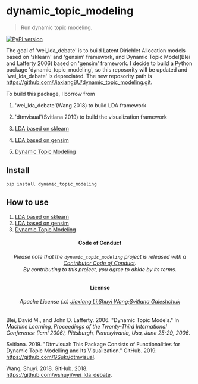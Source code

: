 
# dynamic_topic_modeling

> Run dynamic topic modeling.


<!-- README.md is generated from README.Rmd. Please edit that file -->


<!-- badges: start -->

[![PyPI
version](https://badge.fury.io/py/dynamic-topic-modeling.svg)](https://badge.fury.io/py/dynamic-topic-modeling)
<!-- badges: end -->

The goal of 'wei_lda_debate' is to build Latent Dirichlet Allocation
models based on 'sklearn' and 'gensim' framework, and Dynamic Topic
Model(Blei and Lafferty 2006) based on 'gensim' framework. I decide to
build a Python package 'dynamic_topic_modeling', so this reposority
will be updated and 'wei_lda_debate' is depreciated. The new
reposority path is
<https://github.com/JiaxiangBU/dynamic_topic_modeling.git>.

To build this package, I borrow from

1.  'wei_lda_debate'(Wang 2018) to build LDA framework
2.  'dtmvisual'(Svitlana 2019) to build the visualization framework


1.  [LDA based on
    sklearn](https://nbviewer.jupyter.org/urls/jiaxiangbu.github.io/dynamic_topic_modeling/sklearn-lda.ipynb)
2.  [LDA based on
    gensim](https://nbviewer.jupyter.org/urls/jiaxiangbu.github.io/dynamic_topic_modeling/gensim-lda.ipynb)
3.  [Dynamic Topic
    Modeling](https://nbviewer.jupyter.org/urls/jiaxiangbu.github.io/dynamic_topic_modeling/dtm.ipynb)


## Install

`pip install dynamic_topic_modeling`

## How to use


1.  [LDA based on
    sklearn](https://nbviewer.jupyter.org/urls/jiaxiangbu.github.io/dynamic_topic_modeling/sklearn-lda.ipynb)
2.  [LDA based on
    gensim](https://nbviewer.jupyter.org/urls/jiaxiangbu.github.io/dynamic_topic_modeling/gensim-lda.ipynb)
3.  [Dynamic Topic
    Modeling](https://nbviewer.jupyter.org/urls/jiaxiangbu.github.io/dynamic_topic_modeling/dtm.ipynb)


<h4 align="center">

**Code of Conduct**

</h4>

<h6 align="center">

Please note that the `dynamic_topic_modeling` project is released with a
[Contributor Code of
Conduct](https://github.com/JiaxiangBU/dynamic_topic_modeling/blob/master/CODE_OF_CONDUCT.md).<br>By
contributing to this project, you agree to abide by its terms.

</h6>

<h4 align="center">

**License**

</h4>

<h6 align="center">

Apache License (.c) [Jiaxiang Li;Shuyi Wang;Svitlana
Galeshchuk](https://github.com/JiaxiangBU/dynamic_topic_modeling/blob/master/LICENSE.md)

</h6>

<div id="refs" class="references">

<div id="ref-Blei2006Dynamic">

Blei, David M., and John D. Lafferty. 2006. "Dynamic Topic Models." In
*Machine Learning, Proceedings of the Twenty-Third International
Conference (Icml 2006), Pittsburgh, Pennsylvania, Usa, June 25-29,
2006*.

</div>

<div id="ref-Svitlana_2019">

Svitlana. 2019. "Dtmvisual: This Package Consists of Functionalities for
Dynamic Topic Modelling and Its Visualization." GitHub. 2019.
<https://github.com/GSukr/dtmvisual>.

</div>

<div id="ref-Shuyi_Wang2018">

Wang, Shuyi. 2018. GitHub. 2018.
<https://github.com/wshuyi/wei_lda_debate>.

</div>

</div>
